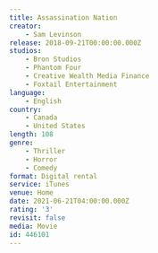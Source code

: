 ```yaml
---
title: Assassination Nation
creator:
    - Sam Levinson
release: 2018-09-21T00:00:00.000Z
studios:
    - Bron Studios
    - Phantom Four
    - Creative Wealth Media Finance
    - Foxtail Entertainment
language:
    - English
country:
    - Canada
    - United States
length: 108
genre:
    - Thriller
    - Horror
    - Comedy
format: Digital rental
service: iTunes
venue: Home
date: 2021-06-21T04:00:00.000Z
rating: '3'
revisit: false
media: Movie
id: 446101
---
```



